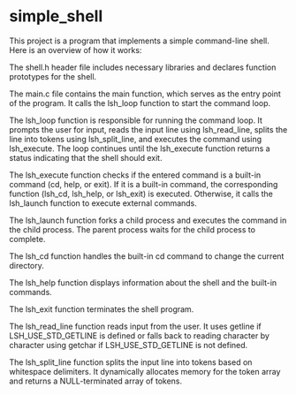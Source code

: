 # simple_shell
This project is a program that implements a simple command-line shell. Here is an overview of how it works:

The shell.h header file includes necessary libraries and declares function prototypes for the shell.

The main.c file contains the main function, which serves as the entry point of the program. It calls the lsh_loop function to start the command loop.

The lsh_loop function is responsible for running the command loop. It prompts the user for input, reads the input line using lsh_read_line, splits the line into tokens using lsh_split_line, and executes the command using lsh_execute. The loop continues until the lsh_execute function returns a status indicating that the shell should exit.

The lsh_execute function checks if the entered command is a built-in command (cd, help, or exit). If it is a built-in command, the corresponding function (lsh_cd, lsh_help, or lsh_exit) is executed. Otherwise, it calls the lsh_launch function to execute external commands.

The lsh_launch function forks a child process and executes the command in the child process. The parent process waits for the child process to complete.

The lsh_cd function handles the built-in cd command to change the current directory.

The lsh_help function displays information about the shell and the built-in commands.

The lsh_exit function terminates the shell program.

The lsh_read_line function reads input from the user. It uses getline if LSH_USE_STD_GETLINE is defined or falls back to reading character by character using getchar if LSH_USE_STD_GETLINE is not defined.

The lsh_split_line function splits the input line into tokens based on whitespace delimiters. It dynamically allocates memory for the token array and returns a NULL-terminated array of tokens.




